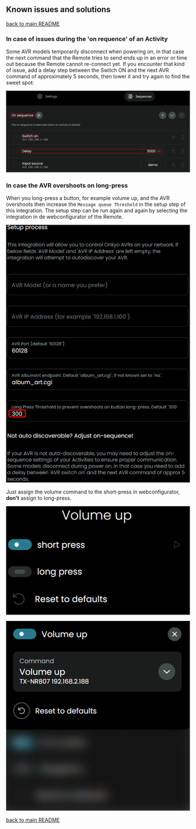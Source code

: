 ## Known issues and solutions

[back to main README](../README.md#known-issues-and-solutions)

### In case of issues during the 'on requence' of an Activity

Some AVR models temporarily disconnect when powering on, in that case the next command that the Remote tries to send ends up in an error or time out because the Remote cannot re-connect yet. If you encounter that kind of issue, add a delay step between the Switch ON and the next AVR command of approximately 5 seconds, then lower it and try again to find the sweet spot:

![](../screenshots/delay-onsequence.png)

### In case the AVR overshoots on long-press

When you long-press a button, for example volume up, and the AVR overshoots then increase the `Message queue Threshold` in the setup step of this integration. The setup step can be run again and again by selecting the integration in de webconfigurator of the Remote.

![](../screenshots/longpress-threshold.png)

Just assign the volume command to the short-press in webconfigurator, **don't** assign to long-press.

![](../screenshots/short-press.png)

![](../screenshots/volume-up.png)

[back to main README](../README.md#known-issues-and-solutions)